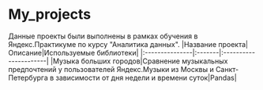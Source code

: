 # My_projects
Данные проекты были выполнены в рамках обучения в Яндекс.Практикуме по курсу "Аналитика данных".
|Название проекта|Описание|Используемые библиотеки|
|:---------------|:-------|:----------------------|
|Музыка больших городов|Сравнение музыкальных предпочтений у пользователей Яндекс.Музыки из Москвы и Санкт-Петербурга в зависимости от дня недели и времени суток|Pandas|

